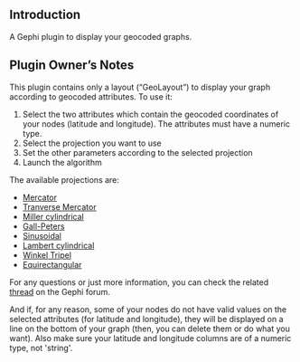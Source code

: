 ## Introduction

A Gephi plugin to display your geocoded graphs.

## Plugin Owner’s Notes

This plugin contains only a layout (“GeoLayout”) to display your graph according to geocoded attributes. To use it:

1. Select the two attributes which contain the geocoded coordinates of your nodes (latitude and longitude). The attributes must have a numeric type.
2. Select the projection you want to use
3. Set the other parameters according to the selected projection
4. Launch the algorithm

The available projections are:

* [Mercator](http://bit.ly/JQuvw)
* [Tranverse Mercator](http://bit.ly/btWRTI)
* [Miller cylindrical](http://bit.ly/agJOxd)
* [Gall-Peters](http://bit.ly/Nj5cW)
* [Sinusoidal](http://bit.ly/a8SsNg)
* [Lambert cylindrical](http://bit.ly/cnuxqr)
* [Winkel Tripel](http://en.wikipedia.org/wiki/Winkel_tripel_projection)
* [Equirectangular](http://bit.ly/vxEmy)

For any questions or just more information, you can check the related [thread](http://bit.ly/2vISDFd) on the Gephi forum.

And if, for any reason, some of your nodes do not have valid values on the selected attributes (for latitude and longitude), they will be displayed on a line on the bottom of your graph (then, you can delete them or do what you want). Also make sure your latitude and longitude columns are of a numeric type, not 'string'.
